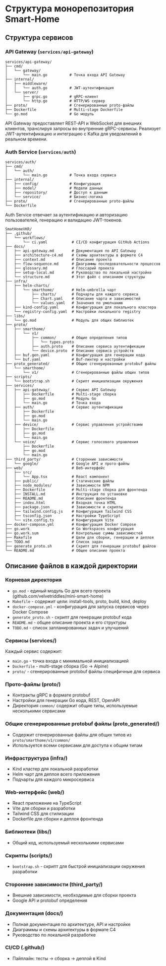 # Структура монорепозитория Smart-Home

## Структура сервисов

### API Gateway (`services/api-gateway`)

```
services/api-gateway/
├── cmd/
│   └── gateway/
│       └── main.go          # Точка входа API Gateway
├── internal/
│   ├── middleware/
│   │   └── auth.go          # JWT-аутентификация
│   └── server/
│       ├── grpc.go          # gRPC-клиент
│       └── http.go          # HTTP/WS сервер
├── proto/                   # Сгенерированные proto-файлы
├── Dockerfile               # Multi-stage Dockerfile
└── go.mod                   # Go модуль
```

API Gateway предоставляет REST-API и WebSocket для внешних клиентов, транслируя запросы во внутренние gRPC-сервисы. Реализует JWT-аутентификацию и интеграцию с Kafka для уведомлений в реальном времени.

### Auth Service (`services/auth`)

```
services/auth/
├── cmd/
│   └── auth/
│       └── main.go          # Точка входа сервиса
├── internal/
│   ├── config/              # Конфигурация
│   ├── model/               # Модели данных
│   ├── repository/          # Доступ к данным
│   └── service/             # Бизнес-логика
├── proto/                   # Сгенерированные proto-файлы
└── Dockerfile
```

Auth Service отвечает за аутентификацию и авторизацию пользователей, генерацию и валидацию JWT-токенов.

```
SmatHomeVKR/
├── .github/
│   └── workflows/
│       └── ci.yaml           # CI/CD конфигурация GitHub Actions
├── docs/
│   ├── api-gateway.md        # Документация по API Gateway
│   ├── architecture-c4.md    # Схемы архитектуры в формате C4
│   ├── context.md            # Описание проекта
│   ├── flow-sequence.md      # Диаграммы последовательности процессов
│   ├── glossary.md           # Глоссарий проекта
│   ├── setup-local.md        # Руководство по локальной настройке
│   └── structure.md          # Этот файл с описанием структуры
├── infra/
│   ├── helm-charts/
│   │   └── smarthome/        # Helm-umbrella чарт
│   │       ├── charts/       # Подчарты для каждого сервиса
│   │       ├── Chart.yaml    # Описание чарта и зависимостей
│   │       └── values.yaml   # Значения по умолчанию
│   ├── kind-config.yaml      # Конфигурация для локального кластера
│   └── registry-config.yaml  # Настройки локального registry
├── libs/
│   └── go.mod                # Модуль для общих библиотек
├── proto/
│   ├── smarthome/
│   │   └── v1/
│   │       ├── common/       # Общие определения типов
│   │       │   └── types.proto  
│   │       ├── auth.proto    # Описание сервиса аутентификации
│   │       └── device.proto  # Описание сервиса устройств
│   ├── buf.gen.yaml          # Конфигурация для генерации кода
│   └── buf.yaml              # Buf-линтер и настройки
├── proto_generated/          # Общие сгенерированные protobuf файлы
│   └── smarthome/
│       └── v1/               # Сгенерированные файлы общих типов
├── scripts/
│   └── bootstrap.sh          # Скрипт инициализации окружения
├── services/
│   ├── api-gateway/          # Сервис API Gateway
│   │   ├── Dockerfile        # Multi-stage сборка
│   │   ├── go.mod            # Модуль Go
│   │   └── main.go           # Точка входа
│   ├── auth/                 # Сервис аутентификации
│   │   ├── Dockerfile
│   │   ├── go.mod
│   │   └── main.go
│   ├── device/               # Сервис управления устройствами
│   │   ├── Dockerfile
│   │   ├── go.mod
│   │   └── main.go
│   └── voice/                # Сервис голосового управления
│       ├── Dockerfile
│       ├── go.mod
│       └── main.go
├── third_party/              # Сторонние зависимости
│   └── google/               # Google API и прото-файлы
├── web/                      # Веб-интерфейс
│   ├── src/
│   │   └── App.tsx           # React компонент
│   ├── public/               # Статические файлы
│   ├── node_modules/         # Зависимости NPM
│   ├── Dockerfile            # Multi-stage сборка для фронтенда
│   ├── INSTALL.md            # Инструкция по установке
│   ├── README.md             # Описание фронтенда
│   ├── index.html            # Входная точка HTML
│   ├── package.json          # Зависимости и скрипты
│   ├── tailwind.config.js    # Конфигурация Tailwind CSS
│   ├── tsconfig.json         # Настройки TypeScript
│   └── vite.config.ts        # Конфигурация Vite
├── docker-compose.yml        # Конфигурация Docker Compose
├── go.work                   # Go Workspaces конфигурация
├── go.work.sum               # Контрольные суммы зависимостей
├── Makefile                  # Цели для сборки, генерации и деплоя
├── TODO.md                   # Список задач
├── generate_proto.sh         # Скрипт для генерации protobuf файлов
└── README.md                 # Общее описание проекта
```

## Описание файлов в каждой директории

### Корневая директория
- `go.mod` - единый модуль Go для всего проекта (github.com/velvetriddles/mini-smart-home)
- `Makefile` - содержит цели: install-tools, proto, build, kind, deploy
- `docker-compose.yml` - конфигурация для запуска сервисов через Docker Compose
- `generate_proto.sh` - скрипт для генерации protobuf кода
- `README.md` - общее описание проекта и его структуры
- `TODO.md` - список запланированных задач и улучшений

### Сервисы (services/)
Каждый сервис содержит:
- `main.go` - точка входа с минимальной инициализацией
- `Dockerfile` - multi-stage сборка (Go → Alpine)
- `proto/` - сгенерированные protobuf файлы специфичные для сервиса

### Прото-файлы (proto/)
- Контракты gRPC в формате protobuf
- Настройки для генерации Go кода, REST, OpenAPI
- Директория `common/` содержит общие типы, используемые несколькими сервисами

### Общие сгенерированные protobuf файлы (proto_generated/)
- Содержит сгенерированные файлы для общих типов из `proto/smarthome/v1/common/`
- Используется всеми сервисами для доступа к общим типам

### Инфраструктура (infra/)
- Kind кластер для локальной разработки
- Helm чарт для деплоя всего приложения
- Подчарты для каждого микросервиса

### Web-интерфейс (web/)
- React приложение на TypeScript
- Vite для сборки и разработки
- Tailwind CSS для стилизации
- Dockerfile для сборки и деплоя фронтенда

### Библиотеки (libs/)
- Общий код, используемый несколькими сервисами

### Скрипты (scripts/)
- `bootstrap.sh` - скрипт для быстрой инициализации окружения разработки

### Сторонние зависимости (third_party/)
- Внешние зависимости, необходимые для сборки проекта
- Google API и protobuf определения

### Документация (docs/)
- Полная документация по архитектуре, API и настройке
- Диаграммы и схемы архитектуры в формате C4
- Руководство по локальной разработке

### CI/CD (.github/)
- Пайплайн: тесты → сборка → деплой в Kind 